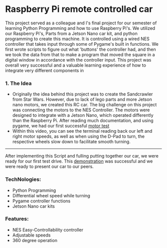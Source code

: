 # Raspberry Pi remote controlled car
This project served as a colleague and I's final project for our semester of learning Python Programming and how to use Raspberry Pi's. We utilized our Raspberry Pi's, Parts from a Jetson Nano car kit, and python programming to create this machine. It is controlled using a wired NES controller that takes input through some of Pygame's built in functions. We first wrote scripts to figure out what 'buttons' the controller had, and then we took the data from that to make a program that moved the square in a digital window in accordance with the controller input. This project was overall very successful and a valuable learning experience of how to integrate very different components in 

### 1. The Idea
- Originally the idea behind this project was to create the Sandcrawler from Star Wars. However, due to lack of lego parts and more Jetson nano motors, we created this RC car. The big challenge on this project was connecting the motors to the NES Controller. The motors were designed to integrate with a Jetson Nano, which operated differently than the Raspberry Pi. After reading much documentation, and using pygame, we had our first successful [motor test](https://github.com/cole-dobmeier/Raspberry-Pi-Car/blob/main/Testing_Video.mp4)
- Within this video, you can see the terminal reading back our left and right motor speeds, as well as when using the D-Pad to turn, the respective wheels slow down to facilitate smooth turning.
---
After implementing this Script and fulling putting together our car, we were ready for our first test drive. This [demonstration](https://github.com/cole-dobmeier/Raspberry-Pi-Car/blob/main/Demonstration_Video.mp4) was successful and we were ready to present our car to our peers.

### TechNologies:
- Python Programming
- Differential wheel speed while turning
- Pygame controller functions
- Jetson Nano car kits

### Features:
- NES Easy-Controllability controller
- Adjustable speeds
- 360 degree operation

